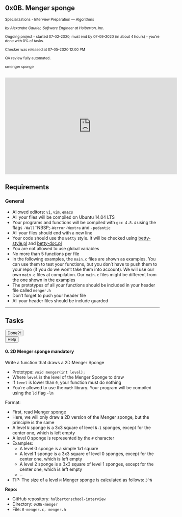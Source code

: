 <article class=""><div id="jigsaw-shortcut-lists"></div><h1 class="gap">0x0B. Menger sponge</h1><div id="project_id" style="display: none" data-project-id="454"></div><p class="sm-gap"><small><i class="fa fa-folder-open"></i> Specializations - Interview Preparation ― Algorithms </small></p><p><em><small><i class="fa fa-user"></i> by Alexandre Gautier, Software Engineer at Holberton, Inc. </small></em></p><p><small><i class="fa fa-calendar"></i> Ongoing project - started 07-02-2020, must end by 07-09-2020 (in about 4 hours) - you're done with <span id="student_task_done_percentage">0</span>% of tasks. </small></p><p><small><i class="fa fa-check"></i> Checker was released at 07-05-2020 12:00 PM </small></p><p><small><i class="fa fa-check-square"></i> QA review fully automated. </small></p><p><small><i class="fa fa-tags"></i><span class="badge badge-tag">c</span><span class="badge badge-tag">menger sponge</span></small></p><article id="description" class="gap formatted-content"><p><img src="https://holbertonintranet.s3.amazonaws.com/uploads/medias/2018/6/970692c4e47bd0546db8.jpg?X-Amz-Algorithm=AWS4-HMAC-SHA256&amp;X-Amz-Credential=AKIARDDGGGOUWMNL5ANN%2F20200709%2Fus-east-1%2Fs3%2Faws4_request&amp;X-Amz-Date=20200709T012909Z&amp;X-Amz-Expires=86400&amp;X-Amz-SignedHeaders=host&amp;X-Amz-Signature=79518a38316989dc393db92be784090fbb9fdeeb84a915f35aa8f15083330086" alt="" style=""></p><iframe src="https://www.youtube-nocookie.com/embed/d-dI_pu_Z0g" allow="accelerometer; autoplay; encrypted-media; gyroscope; picture-in-picture" allowfullscreen="" width="560" height="315" frameborder="0"></iframe><h2>Requirements</h2><h3>General</h3><ul><li>Allowed editors: <code>vi</code>, <code>vim</code>, <code>emacs</code></li><li>All your files will be compiled on Ubuntu 14.04 LTS</li><li>Your programs and functions will be compiled with <code>gcc 4.8.4</code> using the flags <code>-Wall</code>¨NBSP;<code>-Werror</code><code>-Wextra</code> and <code>-pedantic</code></li><li>All your files should end with a new line</li><li>Your code should use the <code>Betty</code> style. It will be checked using <a href="https://github.com/holbertonschool/Betty/blob/master/betty-style.pl" title="betty-style.pl" target="_blank">betty-style.pl</a> and <a href="https://github.com/holbertonschool/Betty/blob/master/betty-doc.pl" title="betty-doc.pl" target="_blank">betty-doc.pl</a></li><li>You are not allowed to use global variables</li><li>No more than 5 functions per file</li><li>In the following examples, the <code>main.c</code> files are shown as examples. You can use them to test your functions, but you don’t have to push them to your repo (if you do we won’t take them into account). We will use our own <code>main.c</code> files at compilation. Our <code>main.c</code> files might be different from the one shown in the examples</li><li>The prototypes of all your functions should be included in your header file called <code>menger.h</code></li><li>Don’t forget to push your header file</li><li>All your header files should be include guarded</li></ul></article><!-- Servers --><!-- Tasks --><hr class="gap"><h2 class="gap">Tasks</h2><section class="formatted-content"><div data-role="task3519" data-position="1"><div class=" clearfix gap" id="task-3519"><span id="user_id" data-id="870"></span><div class="student_task_controls"><!-- button Done --><button class="student_task_done btn btn-default no" data-task-id="3519"><span class="no"><i class="fa fa-square-o"></i></span><span class="yes"><i class="fa fa-check-square-o"></i></span><span class="pending"><i class="fa fa-spinner fa-pulse"></i></span> Done<span class="no pending">?</span><span class="yes">!</span></button><br><!-- button Help! --><button class="users_done_for_task btn btn-default btn-default" data-task-id="3519" data-project-id="454" data-toggle="modal" data-target="#task-3519-users-done-modal"> Help </button></div><h4 class="task"> 0. 2D Menger sponge <span class="alert alert-warning mandatory-optional"> mandatory </span></h4><!-- Progress vs Score --><!-- Task Body --><p>Write a function that draws a 2D Menger Sponge</p><ul><li>Prototype: <code>void menger(int level);</code></li><li>Where <code>level</code> is the level of the Menger Sponge to draw</li><li>If <code>level</code> is lower than <code>0</code>, your function must do nothing</li><li>You’re allowed to use the <code>math</code> library. Your program will be compiled using the <code>ld</code> flag <code>-lm</code></li></ul><p>Format:</p><ul><li>First, read <a href="/rltoken/A8kvZblJqwPuQpMjO7ktfA" title="Menger sponge" target="_blank">Menger sponge</a></li><li>Here, we will only draw a 2D version of the Menger sponge, but the principle is the same</li><li>A level <code>N</code> sponge is a 3x3 square of level <code>N-1</code> sponges, except for the center one, which is left empty</li><li>A level 0 sponge is represented by the <code>#</code> character</li><li>Examples: <ul><li>A level 0 sponge is a simple 1x1 square</li><li>A level 1 sponge is a 3x3 square of level 0 sponges, except for the center one, which is left empty</li><li>A level 2 sponge is a 3x3 square of level 1 sponges, except for the center one, which is left empty</li><li>…</li></ul></li><li>TIP: The size of a level <code>N</code> Menger sponge is calculated as follows: <code>3^N</code></li></ul><precode language="" precodenum="0"></precode><!-- Task URLs --><!-- Github information --><p class="sm-gap"><strong>Repo:</strong></p><ul><li>GitHub repository: <code>holbertonschool-interview</code></li><li>Directory: <code>0x0B-menger</code></li><li>File: <code>0-menger.c, menger.h</code></li></ul><div class="student_correction_requests"><!-- DISABLE UNTIL MIGRATION
        <button class="task_whiteboard_modal btn btn-default " data-task-id="3519" data-toggle="modal" data-target="#task-3519-whiteboard-modal">
          Whiteboard
        </button>
        <div class="modal fade task_whiteboard_modal" id="task-3519-whiteboard-modal" data-task-id="3519">
    <div class="modal-dialog modal-lg">
        <div class="modal-content">
            <div class="modal-header">
                <button type="button" class="close" data-dismiss="modal" aria-label="Close"><span aria-hidden="true">&times;</span></button>
                <h4 class="modal-title">Your Notes on "0. 2D Menger sponge"</h4>
            </div>
            <div class="modal-body">
                <div class="spinner gap">
                    <div class="bounce1"></div>
                    <div class="bounce2"></div>
                    <div class="bounce3"></div>
                </div>
                <div class="task-note-prompts-and-placeholders-container">
                    <button type="button" class="whiteboard-submit-button btn btn-primary">Submit</button>
                </div>
            </div>
        </div>
    </div>
</div>

      --><!-- Button test code --><button class="task_correction_modal btn btn-default " data-task-id="3519" data-toggle="modal" data-target="#task-test-correction-3519-correction-modal"> Check your code? </button><!-- Button containers --><!-- Button for QA Review --></div></div></div></section></article>

